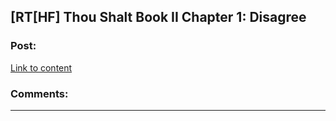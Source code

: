 ## [RT[HF] Thou Shalt Book II Chapter 1: Disagree

### Post:

[Link to content](https://thoushaltserial.wordpress.com/2020/01/09/chapter-1-disagree/)

### Comments:

---

